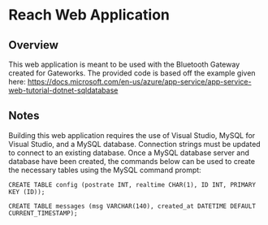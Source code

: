 # Reach Web Application
## Overview
This  web application is meant to be used with the Bluetooth Gateway created for Gateworks.
The provided code is based off the example given here: 
https://docs.microsoft.com/en-us/azure/app-service/app-service-web-tutorial-dotnet-sqldatabase

## Notes
Building this web application requires the use of Visual Studio, MySQL for Visual Studio, and a MySQL
database. Connection strings must be updated to connect to an existing database.
Once a MySQL database server and database have been created, the commands below can be used to create the necessary tables using the MySQL command prompt:

```CREATE TABLE config (postrate INT, realtime CHAR(1), ID INT, PRIMARY KEY (ID));```

```CREATE TABLE messages (msg VARCHAR(140), created_at DATETIME DEFAULT CURRENT_TIMESTAMP);```
